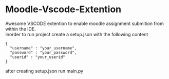 # Moodle-Vscode-Extention
Awesome VSCODE extention to enable moodle assignment submition from within the IDE.<br>
Inorder to run project create a setup.json with the following content
```
{
  "username" : "your_username",
  "password" : "your_password",
  "userid" : "your_userid"
}
 ```
 after creating setup.json run main.py
